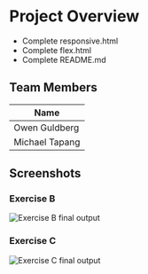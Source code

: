 # Project Overview
* Complete responsive.html
* Complete flex.html
* Complete README.md

## Team Members
| Name           |
|----------------|
| Owen Guldberg  |
| Michael Tapang |

## Screenshots
### Exercise B
![Exercise B final output](./ExerciseB.gif)
### Exercise C
![Exercise C final output](./ExerciseC.gif)